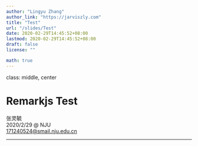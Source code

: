 ```yaml
---
author: "Lingyu Zhang"
author_link: "https://jarviszly.com"
title: "Test"
url: "/slides/Test"
date: 2020-02-29T14:45:52+08:00
lastmod: 2020-02-29T14:45:52+08:00
draft: false
license: ""

math: true
---
```




class: middle, center

# Remarkjs Test

张灵毓
<br>
2020/2/29 @ NJU
</br>
<a href="mailto:171240524@smail.nju.edu.cn">171240524@smail.nju.edu.cn</a>

---
